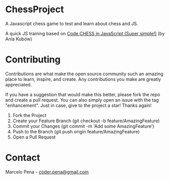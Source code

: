 # ChessProject
A Javascript chess game to test and learn about chess and JS.

A quick JS training based on <a href="https://www.youtube.com/watch?v=Qv0fvm5B0EM/" target="_blank">Code CHESS in JavaScript (Super simple!)</a> (by Ania Kubów)

# Contributing
Contributions are what make the open source community such an amazing place to learn, inspire, and create. Any contributions you make are greatly appreciated.

If you have a suggestion that would make this better, please fork the repo and create a pull request. You can also simply open an issue with the tag "enhancement". Just in case, give to the project a star! Thanks again!

1. Fork the Project
2. Create your Feature Branch (git checkout -b feature/AmazingFeature)
3. Commit your Changes (git commit -m 'Add some AmazingFeature')
4. Push to the Branch (git push origin feature/AmazingFeature)
5. Open a Pull Request

# Contact
Marcelo Pena - coder.pena@gmail.com


